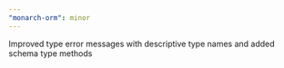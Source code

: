 ```yaml
---
"monarch-orm": minor
---
```


Improved type error messages with descriptive type names and added schema type methods
